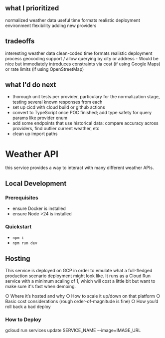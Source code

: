 ## what I prioritized

normalized weather data 
useful time formats
realistic deployment environment
flexibility adding new providers

## tradeoffs

interesting weather data 
clean-coded time formats
realistic deployment process
geocoding support / allow querying by city or address 
    - Would be nice but immediately introduces constraints via cost (if using Google Maps) or rate limits (if using OpenStreetMap)

## what I'd do next

- thorough unit tests per provider, particulary for the normalization stage, testing several known responses from each
- set up cicd with cloud build or github actions
- convert to TypeScript once POC finished; add type safety for query params like provider enum
- add some endpoints that use historical data: compare accuracy across providers, find outlier current weather, etc
- clean up import paths


# Weather API

this service provides a way to interact with many different weather APIs. 

## Local Development

### Prerequisites
- ensure Docker is installed
- ensure Node >24 is installed

### Quickstart
- `npm i`
- `npm run dev`

## Hosting

This service is deployed on GCP in order to emulate what a full-fledged production scenario deployment might look like. It runs as a Cloud Run service with a minimum scaling of 1, which will cost a little bit but want to make sure it's fast when demoing.


○ Where it’s hosted and why
○ How to scale it up/down on that platform
○ Basic cost considerations (rough order-of-magnitude is fine)
○ How you’d roll back a bad deploy

### How to Deploy
gcloud run services update SERVICE_NAME --image=IMAGE_URL